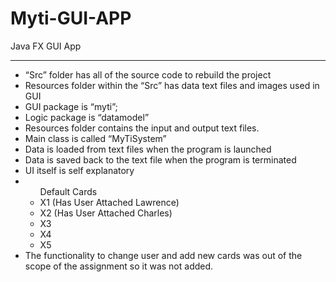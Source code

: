 # Myti-GUI-APP
Java FX GUI App

<hr>
<ul>
<li>“Src” folder has all of the source code to rebuild the project</li>
<li>Resources folder within the “Src” has data text files and images used in GUI</li>
<li>GUI package is “myti”;</li>
<li>Logic package is “datamodel”</li>
<li>Resources folder contains the input and output text files.</li>
<li>Main class is called “MyTiSystem”</li>
<li>Data is loaded from text files when the program is launched</li>
<li>Data is saved back to the text file when the program is terminated</li>
<li>UI itself is self explanatory</li>
<li><ul>Default Cards
<li>X1 (Has User Attached Lawrence)</li>
<li>X2 (Has User Attached Charles)</li>
<li>X3</li>
<li>X4</li>
<li>X5</li>
</ul>
</li>
<li>The functionality to change user and add new cards was out of
the scope of the assignment so it was not added.</li>
